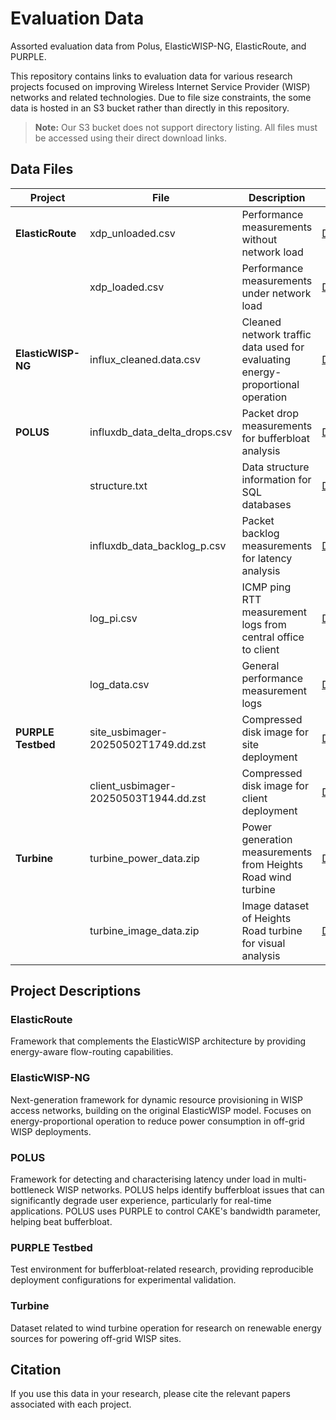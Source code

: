 # Evaluation Data
Assorted evaluation data from Polus, ElasticWISP-NG, ElasticRoute, and PURPLE.

This repository contains links to evaluation data for various research projects focused on improving Wireless Internet Service Provider (WISP) networks and related technologies. Due to file size constraints, the some data is hosted in an S3 bucket rather than directly in this repository.

> **Note:** Our S3 bucket does not support directory listing. All files must be accessed using their direct download links.

## Data Files

| Project | File | Description | Link |
|---------|------|-------------|------|
| **ElasticRoute** | xdp_unloaded.csv | Performance measurements without network load | [Download](https://data.wine.ac.nz/elasticroute/xdp_unloaded.csv) |
| | xdp_loaded.csv | Performance measurements under network load | [Download](https://data.wine.ac.nz/elasticroute/xdp_loaded.csv) |
| **ElasticWISP-NG** | influx_cleaned.data.csv | Cleaned network traffic data used for evaluating energy-proportional operation | [Download](https://data.wine.ac.nz/elasticwisp-ng/influx_cleaned.data.csv) |
| **POLUS** | influxdb_data_delta_drops.csv | Packet drop measurements for bufferbloat analysis | [Download](https://data.wine.ac.nz/polus/influxdb_data_delta_drops.csv) |
| | structure.txt | Data structure information for SQL databases | [Download](https://data.wine.ac.nz/polus/structure.txt) |
| | influxdb_data_backlog_p.csv | Packet backlog measurements for latency analysis | [Download](https://data.wine.ac.nz/polus/influxdb_data_backlog_p.csv) |
| | log_pi.csv | ICMP ping RTT measurement logs from central office to client | [Download](https://data.wine.ac.nz/polus/log_pi.csv) |
| | log_data.csv | General performance measurement logs | [Download](https://data.wine.ac.nz/polus/log_data.csv) |
| **PURPLE Testbed** | site_usbimager-20250502T1749.dd.zst | Compressed disk image for site deployment | [Download](https://data.wine.ac.nz/purple-testbed/site_usbimager-20250502T1749.dd.zst) |
| | client_usbimager-20250503T1944.dd.zst | Compressed disk image for client deployment | [Download](https://data.wine.ac.nz/purple-testbed/client_usbimager-20250503T1944.dd.zst) |
| **Turbine** | turbine_power_data.zip | Power generation measurements from Heights Road wind turbine | [Download](https://data.wine.ac.nz/turbine/turbine_power_data.zip) |
| | turbine_image_data.zip | Image dataset of Heights Road turbine for visual analysis | [Download](https://data.wine.ac.nz/turbine/turbine_image_data.zip) |

## Project Descriptions

### ElasticRoute
Framework that complements the ElasticWISP architecture by providing energy-aware flow-routing capabilities.

### ElasticWISP-NG
Next-generation framework for dynamic resource provisioning in WISP access networks, building on the original ElasticWISP model. Focuses on energy-proportional operation to reduce power consumption in off-grid WISP deployments.

### POLUS
Framework for detecting and characterising latency under load in multi-bottleneck WISP networks. POLUS helps identify bufferbloat issues that can significantly degrade user experience, particularly for real-time applications. POLUS uses PURPLE to control CAKE's bandwidth parameter, helping beat bufferbloat.

### PURPLE Testbed
Test environment for bufferbloat-related research, providing reproducible deployment configurations for experimental validation.

### Turbine
Dataset related to wind turbine operation for research on renewable energy sources for powering off-grid WISP sites.

## Citation
If you use this data in your research, please cite the relevant papers associated with each project.
